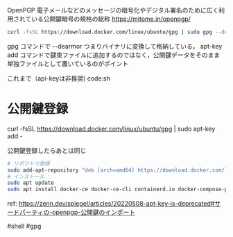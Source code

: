 
OpenPGP 電子メールなどのメッセージの暗号化やデジタル署名のために広く利用されている公開鍵暗号の規格の総称
https://mitome.in/openpgp/

```sh
curl -fsSL https://download.docker.com/linux/ubuntu/gpg | sudo gpg --dearmor -o /usr/share/keyrings/docker-archive-keyring.gpg
```
gpg コマンドで --dearmor つまりバイナリに変換して格納している。 apt-key add コマンドで鍵束ファイルに追加するのではなく，公開鍵データをそのまま単独ファイルとして置いているのがポイント


これまで（api-keyは非推奨)
code:sh
 # 公開鍵登録
 curl -fsSL https://download.docker.com/linux/ubuntu/gpg | sudo apt-key add -

公開鍵登録したらあとは同じ
```sh
# リポジトリ登録
sudo add-apt-repository "deb [arch=amd64] https://download.docker.com/linux/ubuntu $(lsb_release -cs) stable"
# インストール
sudo apt update
sudo apt install docker-ce docker-ce-cli containerd.io docker-compose-plugin
```
  
ref: https://zenn.dev/spiegel/articles/20220508-apt-key-is-deprecated#サードパーティの-openpgp-公開鍵のインポート

#shell 
#gpg